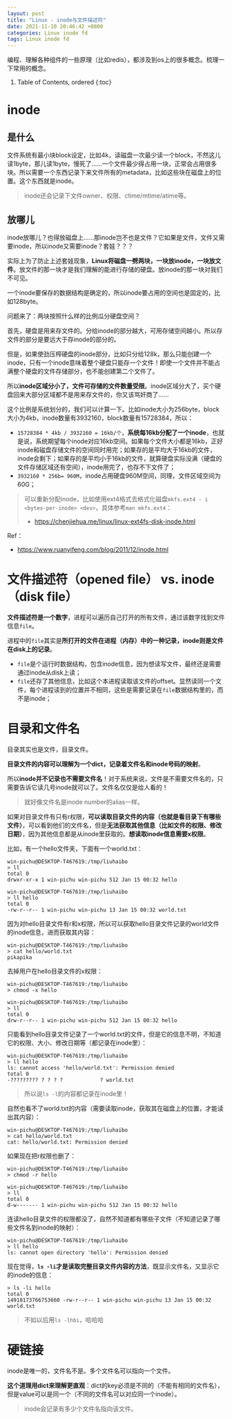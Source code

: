 ```yaml
---
layout: post
title: "Linux - inode与文件描述符"
date: 2021-11-10 20:46:42 +0800
categories: Linux inode fd
tags: Linux inode fd
---
```


编程、理解各种组件的一些原理（比如redis），都涉及到os上的很多概念。梳理一下常用的概念。

1. Table of Contents, ordered
{:toc}

# inode
## 是什么
文件系统有最小块block设定，比如4k，读磁盘一次最少读一个block，不然这儿读1byte，那儿读1byte，慢死了……一个文件最少得占用一块，正常会占用很多块。所以需要一个东西记录下来文件所有的metadata，比如这些块在磁盘上的位置。这个东西就是inode。

> inode还会记录下文件owner、权限、ctime/mtime/atime等。

## 放哪儿
inode放哪儿？也得放磁盘上……那inode岂不也是文件？它如果是文件，文件又需要inode，所以inode又需要inode？套娃？？？

实际上为了防止上述套娃现象，**Linux将磁盘一劈两块，一块放inode，一块放文件**。放文件的那一块才是我们理解的能进行存储的硬盘。放inode的那一块对我们不可见。

一个inode要保存的数据结构是确定的，所以inode要占用的空间也是固定的，比如128byte。

问题来了：两块按照什么样的比例瓜分硬盘空间？

首先，硬盘是用来存文件的。分给inode的部分越大，可用存储空间越小。所以存文件的部分是要远大于存inode的部分的。

但是，如果使劲压榨硬盘的inode部分，比如只分给128k，那么只能创建一个inode，只有一个inode意味着整个硬盘只能存一个文件！即使一个文件并不能占满整个硬盘的文件存储部分，也不能创建第二个文件了。

所以**inode区域分小了，文件可存储的文件数量受限**。inode区域分大了，买个硬盘回来大部分区域都不是用来存文件的，你又该骂奸商了……

这个比例是系统划分的，我们可以计算一下。比如inode大小为256byte，block大小为4kb，inode数量有3932160，block数量有15728384，所以：
- `15728384 * 4kb / 3932160 = 16kb/个`，**系统每16kb分配了一个inode**，也就是说，系统期望每个inode对应16kb空间。如果每个文件大小都是16kb，正好inode和磁盘存储文件的空间同时用完；如果存的是平均大于16kb的文件，inode会剩下；如果存的是平均小于16kb的文件，就算硬盘实际没满（硬盘的文件存储区域还有空间），inode用完了，也存不下文件了；
- `3932160 * 256b= 960M`，inode占用硬盘960M空间，同理，文件区域空间为60G；

> 可以重新分配inode，比如使用ext4格式去格式化磁盘`mkfs.ext4 - i <bytes-per-inode> <dev>`，具体参考`man mkfs.ext4`：
> - https://chenjiehua.me/linux/linux-ext4fs-disk-inode.html

Ref：
- https://www.ruanyifeng.com/blog/2011/12/inode.html

# 文件描述符（opened file） vs. inode（disk file）
**文件描述符是一个数字**，进程可以遍历自己打开的所有文件，通过该数字找到文件信息`file`。

进程中的`file`其实是**所打开的文件在进程（内存）中的一种记录，inode则是文件在disk上的记录**。

- `file`是个运行时数据结构，包含inode信息，因为想读写文件，最终还是需要通过inode从disk上读；
- `file`还存了其他信息，比如这个本进程读取该文件的offset。显然读同一个文件，每个进程读到的位置并不相同，这些是需要记录在`file`数据结构里的，而不是inode；

# 目录和文件名
目录其实也是文件，目录文件。

**目录文件的内容可以理解为一个dict，记录着文件名和inode号码的映射**。

所以**inode并不记录也不需要文件名**！对于系统来说，文件是不需要文件名的，只需要告诉它读几号inode就可以了。文件名仅仅是给人看的！

> 就好像文件名是inode number的alias一样。

如果对目录文件有只有r权限，**可以读取目录文件的内容（也就是看目录下有哪些文件）**，可以看到他们的文件名，但是**无法获取其他信息（比如文件的权限、修改日期）**，因为其他信息都是从inode里获取的。**想读取inode信息需要x权限**。

比如，有一个hello文件夹，下面有一个world.txt：
```
win-pichu@DESKTOP-T467619:/tmp/liuhaibo
> ll
total 0
drwxr-xr-x 1 win-pichu win-pichu 512 Jan 15 00:32 hello

win-pichu@DESKTOP-T467619:/tmp/liuhaibo
> ll hello
total 0
-rw-r--r-- 1 win-pichu win-pichu 13 Jan 15 00:32 world.txt
```
因为对hello目录文件有r和x权限，所以可以获取hello目录文件记录的world文件的inode信息，进而获取其内容：
```
win-pichu@DESKTOP-T467619:/tmp/liuhaibo
> cat hello/world.txt
pikapika
```
去掉用户在hello目录文件的x权限：
```
win-pichu@DESKTOP-T467619:/tmp/liuhaibo
> chmod -x hello

win-pichu@DESKTOP-T467619:/tmp/liuhaibo
> ll
total 0
drw-r--r-- 1 win-pichu win-pichu 512 Jan 15 00:32 hello
```
只能看到hello目录文件记录了一个world.txt的文件，但是它的信息不明，不知道它的权限、大小、修改日期等（都记录在inode里）：
```
win-pichu@DESKTOP-T467619:/tmp/liuhaibo
> ll hello
ls: cannot access 'hello/world.txt': Permission denied
total 0
-????????? ? ? ? ?            ? world.txt
```

> 所以说`ls -l`的内容都记录在inode里！

自然也看不了world.txt的内容（需要读取inode，获取其在磁盘上的位置，才能读出其内容）：
```
win-pichu@DESKTOP-T467619:/tmp/liuhaibo
> cat hello/world.txt
cat: hello/world.txt: Permission denied
```
如果现在把r权限也删了：
```
win-pichu@DESKTOP-T467619:/tmp/liuhaibo
> chmod -r hello

win-pichu@DESKTOP-T467619:/tmp/liuhaibo
> ll
total 0
d-w------- 1 win-pichu win-pichu 512 Jan 15 00:32 hello
```
连读hello目录文件的权限都没了，自然不知道都有哪些子文件（不知道记录了哪些文件名到inode的映射）：
```
win-pichu@DESKTOP-T467619:/tmp/liuhaibo
> ll hello
ls: cannot open directory 'hello': Permission denied
```
现在觉得，**`ls -li`才是读取完整目录文件内容的方法**，既显示文件名，又显示它的inode的信息：
```
> ls -li hello
total 0
14918173766753660 -rw-r--r-- 1 win-pichu win-pichu 13 Jan 15 00:32 world.txt
```

> 不如以后用`ls -lhbi`，哈哈哈

# 硬链接
inode是唯一的，文件名不是。多个文件名可以指向一个文件。

**这个道理用dict来理解更直观**：dict的key必须是不同的（不能有相同的文件名），但是value可以是同一个（不同的文件名可以对应同一个inode）。

> inode会记录有多少个文件名指向该文件。



